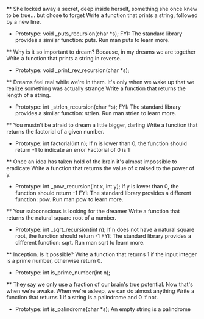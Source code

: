 ** She locked away a secret, deep inside herself, something she once knew to be true... but chose to forget Write a function that prints a string, followed by a new line.
* Prototype: void _puts_recursion(char *s); FYI: The standard library provides a similar function: puts. Run man puts to learn more.

** Why is it so important to dream? Because, in my dreams we are together Write a function that prints a string in reverse.
* Prototype: void _print_rev_recursion(char *s);

** Dreams feel real while we're in them. It's only when we wake up that we realize something was actually strange Write a function that returns the length of a string.
* Prototype: int _strlen_recursion(char *s); FYI: The standard library provides a similar function: strlen. Run man strlen to learn more.

** You mustn't be afraid to dream a little bigger, darling Write a function that returns the factorial of a given number.
* Prototype: int factorial(int n); If n is lower than 0, the function should return -1 to indicate an error Factorial of 0 is 1

** Once an idea has taken hold of the brain it's almost impossible to eradicate Write a function that returns the value of x raised to the power of y.
* Prototype: int _pow_recursion(int x, int y); If y is lower than 0, the function should return -1 FYI: The standard library provides a different function: pow. Run man pow to learn more.

** Your subconscious is looking for the dreamer Write a function that returns the natural square root of a number.
* Prototype: int _sqrt_recursion(int n); If n does not have a natural square root, the function should return -1 FYI: The standard library provides a different function: sqrt. Run man sqrt to learn more.

** Inception. Is it possible? Write a function that returns 1 if the input integer is a prime number, otherwise return 0.
* Prototype: int is_prime_number(int n);

** They say we only use a fraction of our brain's true potential. Now that's when we're awake. When we're asleep, we can do almost anything Write a function that returns 1 if a string is a palindrome and 0 if not.
* Prototype: int is_palindrome(char *s); An empty string is a palindrome
